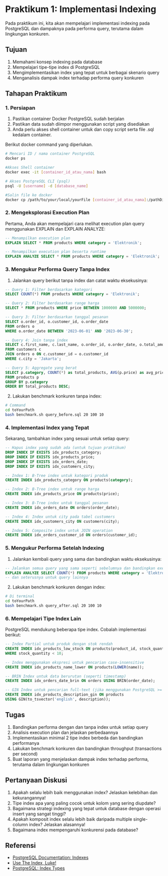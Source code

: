 # Praktikum 1: Implementasi Indexing

Pada praktikum ini, kita akan mempelajari implementasi indexing pada PostgreSQL dan dampaknya pada performa query, terutama dalam lingkungan konkuren.

## Tujuan

1. Memahami konsep indexing pada database
2. Mempelajari tipe-tipe index di PostgreSQL
3. Mengimplementasikan index yang tepat untuk berbagai skenario query
4. Menganalisis dampak index terhadap performa query konkuren

## Tahapan Praktikum

### 1. Persiapan

1. Pastikan container Docker PostgreSQL sudah berjalan
2. Pastikan data sudah diimpor menggunakan script yang disediakan
3. Anda perlu akses shell container untuk dan copy script serta file .sql kedalam container.  

Berikut docker command yang diperlukan.
```bash
# Mencari ID / nama container PostgreSQL
docker ps

#Akses Shell container
docker exec -it [container_id_atau_nama] bash

# Akses PostgreSQL CLI (psql)
psql -U [username] -d [database_name]

#Salin file ke docker
docker cp /path/to/your/local/yourFile [container_id_atau_nama]:/pathDiContainer/
```

### 2. Mengeksplorasi Execution Plan

Pertama, Anda akan mempelajari cara melihat execution plan query menggunakan EXPLAIN dan EXPLAIN ANALYZE:

```sql
-- Menampilkan execution plan
EXPLAIN SELECT * FROM products WHERE category = 'Elektronik';

-- Menampilkan execution plan beserta runtime
EXPLAIN ANALYZE SELECT * FROM products WHERE category = 'Elektronik';
```

### 3. Mengukur Performa Query Tanpa Index

1. Jalankan query berikut tanpa index dan catat waktu eksekusinya:

```sql
-- Query 1: Filter berdasarkan kategori
SELECT COUNT(*) FROM products WHERE category = 'Elektronik';

-- Query 2: Filter berdasarkan range harga
SELECT * FROM products WHERE price BETWEEN 1000000 AND 5000000;

-- Query 3: Filter berdasarkan tanggal pesanan
SELECT o.order_id, o.customer_id, o.order_date 
FROM orders o 
WHERE o.order_date BETWEEN '2023-06-01' AND '2023-06-30';

-- Query 4: Join tanpa index
SELECT c.first_name, c.last_name, o.order_id, o.order_date, o.total_amount
FROM customers c 
JOIN orders o ON c.customer_id = o.customer_id 
WHERE c.city = 'Jakarta';

-- Query 5: Aggregate yang berat
SELECT p.category, COUNT(*) as total_products, AVG(p.price) as avg_price
FROM products p
GROUP BY p.category
ORDER BY total_products DESC;
```

2. Lakukan benchmark konkuren tanpa index:
```bash
# Command
cd toYourPath
bash benchmark.sh query_before.sql 20 100 10
```

### 4. Implementasi Index yang Tepat

Sekarang, tambahkan index yang sesuai untuk setiap query:

```sql
-- Hapus index yang sudah ada (untuk tujuan praktikum)
DROP INDEX IF EXISTS idx_products_category;
DROP INDEX IF EXISTS idx_products_price;
DROP INDEX IF EXISTS idx_orders_date;
DROP INDEX IF EXISTS idx_customers_city;

-- Index 1: B-Tree index untuk kategori produk
CREATE INDEX idx_products_category ON products(category);

-- Index 2: B-Tree index untuk range harga
CREATE INDEX idx_products_price ON products(price);

-- Index 3: B-Tree index untuk tanggal pesanan
CREATE INDEX idx_orders_date ON orders(order_date);

-- Index 4: Index untuk city pada tabel customers
CREATE INDEX idx_customers_city ON customers(city);

-- Index 5: Composite index untuk JOIN operation
CREATE INDEX idx_orders_customer_id ON orders(customer_id);
```

### 5. Mengukur Performa Setelah Indexing

1. Jalankan kembali query yang sama dan bandingkan waktu eksekusinya:

```sql
-- Jalankan semua query yang sama seperti sebelumnya dan bandingkan execution plan
EXPLAIN ANALYZE SELECT COUNT(*) FROM products WHERE category = 'Elektronik';
-- dan seterusnya untuk query lainnya
```

2. Lakukan benchmark konkuren dengan index:

```bash
# Di terminal
cd toYourPath
bash benchmark.sh query_after.sql 20 100 10
```

### 6. Mempelajari Tipe Index Lain

PostgreSQL mendukung beberapa tipe index. Cobalah implementasi berikut:

```sql
-- Index Partial untuk produk dengan stok rendah
CREATE INDEX idx_products_low_stock ON products(product_id, stock_quantity) 
WHERE stock_quantity < 10;

-- Index menggunakan ekspresi untuk pencarian case-insensitive
CREATE INDEX idx_products_name_lower ON products(LOWER(name));

-- BRIN Index untuk data berurutan (seperti timestamp)
CREATE INDEX idx_orders_date_brin ON orders USING BRIN(order_date);

-- GIN Index untuk pencarian full-text (jika menggunakan PostgreSQL >= 9.6)
CREATE INDEX idx_products_description_gin ON products 
USING GIN(to_tsvector('english', description));
```

## Tugas

1. Bandingkan performa dengan dan tanpa index untuk setiap query
2. Analisis execution plan dan jelaskan perbedaannya
3. Implementasikan minimal 2 tipe index berbeda dan bandingkan performanya
4. Lakukan benchmark konkuren dan bandingkan throughput (transactions per second)
5. Buat laporan yang menjelaskan dampak index terhadap performa, terutama dalam lingkungan konkuren

## Pertanyaan Diskusi

1. Apakah selalu lebih baik menggunakan index? Jelaskan kelebihan dan kekurangannya!
2. Tipe index apa yang paling cocok untuk kolom yang sering diupdate?
3. Bagaimana strategi indexing yang tepat untuk database dengan operasi insert yang sangat tinggi?
4. Apakah komposit index selalu lebih baik daripada multiple single-column index? Jelaskan alasannya!
5. Bagaimana index mempengaruhi konkurensi pada database?

## Referensi

- [PostgreSQL Documentation: Indexes](https://www.postgresql.org/docs/current/indexes.html)
- [Use The Index, Luke!](https://use-the-index-luke.com/)
- [PostgreSQL: Index Types](https://www.postgresql.org/docs/current/indexes-types.html)
